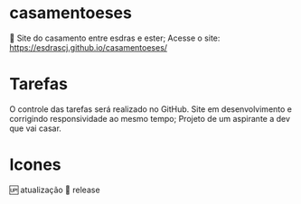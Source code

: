 # casamentoeses
💑 Site do casamento entre esdras e ester; 
Acesse o site: https://esdrascj.github.io/casamentoeses/
# Tarefas
O controle das tarefas será realizado no GitHub. Site em desenvolvimento e corrigindo responsividade ao mesmo tempo; 
Projeto de um aspirante a dev que vai casar.
# Icones
🆙 atualização 
🏁 release
